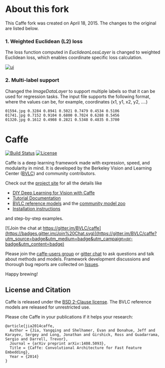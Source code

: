 # About this fork

This Caffe fork was created on April 18, 2015. The changes to the original are listed below.

### 1. Weighted Euclidean (L2) loss 

The loss function computed in *EuclideanLossLayer* is changed to weighted Euclidean loss, which enables coordinate specific loss calculation.

[![ui](http://www.ee.oulu.fi/~malinna/images/posenet/weighted_euclidean_L2_loss.gif)](http://www.ee.oulu.fi/~malinna/images/posenet/weighted_euclidean_L2_loss.gif)

### 2. Multi-label support

Changed the *ImageDataLayer* to support multiple labels so that it can be used for regression tasks. The input file supports the following format, where the values can be, for example, coordinates (x1, y1, x2, y2, ....)

    01594.jpg 0.3284 0.8941 0.5021 0.7479 0.4534 0.5106
    01741.jpg 0.7152 0.9104 0.6800 0.7024 0.6288 0.5456
    01320.jpg 0.1612 0.4908 0.2821 0.5348 0.4835 0.3700

# Caffe

[![Build Status](https://travis-ci.org/BVLC/caffe.svg?branch=master)](https://travis-ci.org/BVLC/caffe)
[![License](https://img.shields.io/badge/license-BSD-blue.svg)](LICENSE)

Caffe is a deep learning framework made with expression, speed, and modularity in mind.
It is developed by the Berkeley Vision and Learning Center ([BVLC](http://bvlc.eecs.berkeley.edu)) and community contributors.

Check out the [project site](http://caffe.berkeleyvision.org) for all the details like

- [DIY Deep Learning for Vision with Caffe](https://docs.google.com/presentation/d/1UeKXVgRvvxg9OUdh_UiC5G71UMscNPlvArsWER41PsU/edit#slide=id.p)
- [Tutorial Documentation](http://caffe.berkeleyvision.org/tutorial/)
- [BVLC reference models](http://caffe.berkeleyvision.org/model_zoo.html) and the [community model zoo](https://github.com/BVLC/caffe/wiki/Model-Zoo)
- [Installation instructions](http://caffe.berkeleyvision.org/installation.html)

and step-by-step examples.

[![Join the chat at https://gitter.im/BVLC/caffe](https://badges.gitter.im/Join%20Chat.svg)](https://gitter.im/BVLC/caffe?utm_source=badge&utm_medium=badge&utm_campaign=pr-badge&utm_content=badge)

Please join the [caffe-users group](https://groups.google.com/forum/#!forum/caffe-users) or [gitter chat](https://gitter.im/BVLC/caffe) to ask questions and talk about methods and models.
Framework development discussions and thorough bug reports are collected on [Issues](https://github.com/BVLC/caffe/issues).

Happy brewing!

## License and Citation

Caffe is released under the [BSD 2-Clause license](https://github.com/BVLC/caffe/blob/master/LICENSE).
The BVLC reference models are released for unrestricted use.

Please cite Caffe in your publications if it helps your research:

    @article{jia2014caffe,
      Author = {Jia, Yangqing and Shelhamer, Evan and Donahue, Jeff and Karayev, Sergey and Long, Jonathan and Girshick, Ross and Guadarrama, Sergio and Darrell, Trevor},
      Journal = {arXiv preprint arXiv:1408.5093},
      Title = {Caffe: Convolutional Architecture for Fast Feature Embedding},
      Year = {2014}
    }
